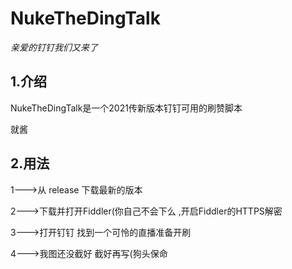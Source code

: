 # NukeTheDingTalk
*亲爱的钉钉我们又来了*
## 1.介绍
NukeTheDingTalk是一个2021传新版本钉钉可用的刷赞脚本

 就酱
 
 ## 2.用法
 
 1--->从 release 下载最新的版本
 
 2--->下载并打开Fiddler(你自己不会下么 ,开启Fiddler的HTTPS解密
 
 3--->打开钉钉 找到一个可怜的直播准备开刷
 
 4--->我图还没截好 截好再写(狗头保命
